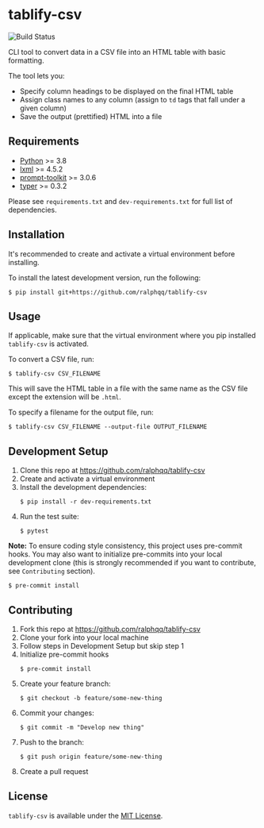 # tablify-csv

![Build Status](https://github.com/ralphqq/tablify-csv/workflows/ralphqq-tablify-csv-ci/badge.svg)

CLI tool to convert data in a CSV file into an HTML table with basic formatting.

The tool lets you:

- Specify column headings to be displayed on the final HTML table
- Assign class names to any column (assign to `td` tags that fall under a given column)
- Save the output (prettified) HTML into a file

## Requirements
- [Python](https://www.python.org/downloads/release/python-380/) >= 3.8
- [lxml](https://lxml.de/) >= 4.5.2
- [prompt-toolkit](https://github.com/prompt-toolkit/python-prompt-toolkit) >= 3.0.6
- [typer](https://github.com/tiangolo/typer-cli) >= 0.3.2

Please see `requirements.txt` and `dev-requirements.txt` for full list of dependencies.

## Installation
It's recommended to create and activate a virtual environment before installing.

To install the latest development version, run the following:

```console
$ pip install git+https://github.com/ralphqq/tablify-csv
```

## Usage
If applicable, make sure that the virtual environment where you pip installed `tablify-csv` is activated.

To convert a CSV file, run:

```console
$ tablify-csv CSV_FILENAME
```

This will save the HTML table in a file with the same name as the CSV file except the extension will be `.html`.

To specify a filename for the output file, run:

```console
$ tablify-csv CSV_FILENAME --output-file OUTPUT_FILENAME
```

## Development Setup
1. Clone this repo at https://github.com/ralphqq/tablify-csv
2. Create and activate a virtual environment
3. Install the development dependencies:
    ```console
    $ pip install -r dev-requirements.txt
    ```
4. Run the test suite:
    ```console
    $ pytest
    ```

**Note:** To ensure coding style consistency, this project uses pre-commit hooks. You may also want to initialize pre-commits into your local development clone (this is strongly recommended if you want to contribute, see `Contributing` section).

```console
$ pre-commit install
```

## Contributing
1. Fork this repo at https://github.com/ralphqq/tablify-csv
2. Clone your fork into your local machine
3. Follow steps in Development Setup but skip step 1
4. Initialize pre-commit hooks
    ```console
    $ pre-commit install
    ```
5. Create your feature branch:
    ```console
    $ git checkout -b feature/some-new-thing
    ```
5. Commit your changes:
    ```console
    $ git commit -m "Develop new thing"
    ```
6. Push to the branch:
    ```console
    $ git push origin feature/some-new-thing
    ```
7. Create a pull request

## License
`tablify-csv` is available under the [MIT License](https://opensource.org/licenses/MIT).
